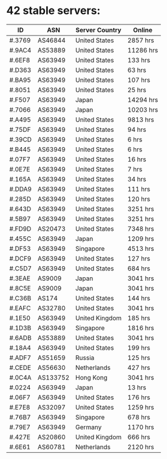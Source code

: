# 42 stable servers:

| ID | ASN | Server Country | Online |
| ------ | ------ | ------ | ------ |
| #.3769 | AS46844 | United States | 2857 hrs |
| #.9AC4 | AS53889 | United States | 11286 hrs |
| #.6EF8 | AS63949 | United States | 133 hrs |
| #.D363 | AS63949 | United States | 63 hrs |
| #.BA95 | AS63949 | United States | 107 hrs |
| #.8051 | AS63949 | United States | 25 hrs |
| #.F507 | AS63949 | Japan | 14294 hrs |
| #.7066 | AS63949 | Japan | 10203 hrs |
| #.A495 | AS63949 | United States | 9813 hrs |
| #.75DF | AS63949 | United States | 94 hrs |
| #.39CD | AS63949 | United States | 6 hrs |
| #.B445 | AS63949 | United States | 6 hrs |
| #.07F7 | AS63949 | United States | 16 hrs |
| #.0E7E | AS63949 | United States | 7 hrs |
| #.165A | AS63949 | United States | 34 hrs |
| #.DDA9 | AS63949 | United States | 111 hrs |
| #.285D | AS63949 | United States | 120 hrs |
| #.643D | AS63949 | United States | 3251 hrs |
| #.5B97 | AS63949 | United States | 3251 hrs |
| #.FD9D | AS20473 | United States | 7348 hrs |
| #.455C | AS63949 | Japan | 1209 hrs |
| #.DF53 | AS63949 | Singapore | 4513 hrs |
| #.DCF9 | AS63949 | United States | 127 hrs |
| #.C5D7 | AS63949 | United States | 684 hrs |
| #.3EAE | AS9009 | Japan | 3041 hrs |
| #.8C5E | AS9009 | Japan | 3041 hrs |
| #.C36B | AS174 | United States | 144 hrs |
| #.EAFC | AS32780 | United States | 3041 hrs |
| #.1E50 | AS63949 | United Kingdom | 185 hrs |
| #.1D3B | AS63949 | Singapore | 1816 hrs |
| #.6ADB | AS53889 | United States | 3041 hrs |
| #.18A4 | AS63949 | United States | 199 hrs |
| #.ADF7 | AS51659 | Russia | 125 hrs |
| #.CEDE | AS56630 | Netherlands | 427 hrs |
| #.0C4A | AS133752 | Hong Kong | 3041 hrs |
| #.0224 | AS63949 | Japan | 13 hrs |
| #.06F7 | AS63949 | United States | 176 hrs |
| #.E7E8 | AS32097 | United States | 1259 hrs |
| #.76B7 | AS63949 | Singapore | 678 hrs |
| #.79E7 | AS63949 | Germany | 1170 hrs |
| #.427E | AS20860 | United Kingdom | 666 hrs |
| #.6E61 | AS60781 | Netherlands | 2120 hrs |

